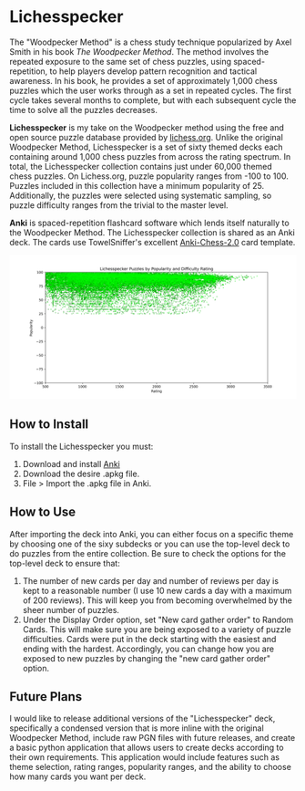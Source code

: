 # Lichesspecker
The "Woodpecker Method" is a chess study technique popularized by Axel Smith in his book *The Woodpecker Method*.
The method involves the repeated exposure to the same set of chess puzzles, using spaced-repetition, to help players develop pattern recognition and tactical awareness.
In his book, he provides a set of approximately 1,000 chess puzzles which the user works through as a set in repeated cycles.
The first cycle takes several months to complete, but with each subsequent cycle the time to solve all the puzzles decreases.

**Lichesspecker** is my take on the Woodpecker method using the free and open source puzzle database provided by [lichess.org](https://database.lichess.org/).
Unlike the original Woodpecker Method, Lichesspecker is a set of sixty themed decks each containing around 1,000 chess puzzles from across the rating spectrum.
In total, the Lichesspecker collection contains just under 60,000 themed chess puzzles.
On Lichess.org, puzzle popularity ranges from -100 to 100. 
Puzzles included in this collection have a minimum popularity of 25.
Additionally, the puzzles were selected using systematic sampling, so puzzle difficulty ranges from the trivial to the master level.

**Anki** is spaced-repetition flashcard software which lends itself naturally to the Woodpecker Method. 
The Lichesspecker collection is shared as an Anki deck. 
The cards use TowelSniffer's excellent [Anki-Chess-2.0](https://github.com/TowelSniffer/Anki-Chess-2.0) card template.

![a screenshot showing puzzle distribution by rating and popularity](screenshot.png)

## How to Install

To install the Lichesspecker you must:

1. Download and install [Anki](https://apps.ankiweb.net/)
2. Download the desire .apkg file.
3. File > Import the .apkg file in Anki.

## How to Use

After importing the deck into Anki, you can either focus on a specific theme by choosing one of the sixy subdecks or you can use the top-level deck to do puzzles from the entire collection.
Be sure to check the options for the top-level deck to ensure that:

1. The number of new cards per day and number of reviews per day is kept to a reasonable number (I use 10 new cards a day with a maximum of 200 reviews). This will keep you from becoming overwhelmed by the sheer number of puzzles.
2. Under the Display Order option, set "New card gather order" to Random Cards. This will make sure you are being exposed to a variety of puzzle difficulties. Cards were put in the deck starting with the easiest and ending with the hardest. Accordingly, you can change how you are exposed to new puzzles by changing the "new card gather order" option.

## Future Plans

I would like to release additional versions of the "Lichesspecker" deck, specifically a condensed version that is more inline with the original Woodpecker Method, include raw PGN files with future releases, and create a basic python application that allows users to create decks according to their own requirements. This application would include features such as theme selection, rating ranges, popularity ranges, and the ability to choose how many cards you want per deck.
